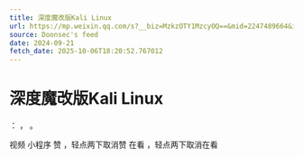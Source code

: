 ```yaml
---
title: 深度魔改版Kali Linux
url: https://mp.weixin.qq.com/s?__biz=MzkzOTY1MzcyOQ==&mid=2247489664&idx=1&sn=213eb92d955b9d285846a16674c8e192
source: Doonsec's feed
date: 2024-09-21
fetch_date: 2025-10-06T18:20:52.767012
---
```


# 深度魔改版Kali Linux

：
，
。

视频
小程序
赞
，轻点两下取消赞
在看
，轻点两下取消在看